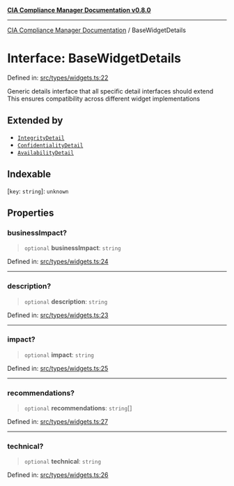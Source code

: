 [**CIA Compliance Manager Documentation v0.8.0**](../README.md)

***

[CIA Compliance Manager Documentation](../globals.md) / BaseWidgetDetails

# Interface: BaseWidgetDetails

Defined in: [src/types/widgets.ts:22](https://github.com/Hack23/cia-compliance-manager/blob/78912779fad2796d4afcf9e0a863cca80a66b25f/src/types/widgets.ts#L22)

Generic details interface that all specific detail interfaces should extend
This ensures compatibility across different widget implementations

## Extended by

- [`IntegrityDetail`](IntegrityDetail.md)
- [`ConfidentialityDetail`](ConfidentialityDetail.md)
- [`AvailabilityDetail`](AvailabilityDetail.md)

## Indexable

\[`key`: `string`\]: `unknown`

## Properties

### businessImpact?

> `optional` **businessImpact**: `string`

Defined in: [src/types/widgets.ts:24](https://github.com/Hack23/cia-compliance-manager/blob/78912779fad2796d4afcf9e0a863cca80a66b25f/src/types/widgets.ts#L24)

***

### description?

> `optional` **description**: `string`

Defined in: [src/types/widgets.ts:23](https://github.com/Hack23/cia-compliance-manager/blob/78912779fad2796d4afcf9e0a863cca80a66b25f/src/types/widgets.ts#L23)

***

### impact?

> `optional` **impact**: `string`

Defined in: [src/types/widgets.ts:25](https://github.com/Hack23/cia-compliance-manager/blob/78912779fad2796d4afcf9e0a863cca80a66b25f/src/types/widgets.ts#L25)

***

### recommendations?

> `optional` **recommendations**: `string`[]

Defined in: [src/types/widgets.ts:27](https://github.com/Hack23/cia-compliance-manager/blob/78912779fad2796d4afcf9e0a863cca80a66b25f/src/types/widgets.ts#L27)

***

### technical?

> `optional` **technical**: `string`

Defined in: [src/types/widgets.ts:26](https://github.com/Hack23/cia-compliance-manager/blob/78912779fad2796d4afcf9e0a863cca80a66b25f/src/types/widgets.ts#L26)
